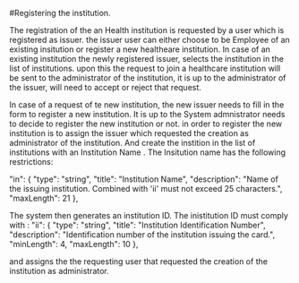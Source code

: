 #Registering the institution. 

The registration of the an Health institution is requested by a user which is registered as issuer. 
the issuer user can either choose to be Employee of an existing insitution or register a new healtheare institution. 
In case of an existing institution the newly registered issuer, selects the institution in the list of institutions. upon this the request to join a healthcare institution will be sent to the administrator of the institution, it is up to the administrator of the issuer, will need to accept or reject that request. 

In case of a request of te new institution, the new issuer needs to fill in the form to register a new institution. It is up to the System admnistrator needs to decide to register the new institution or not. in order to register the new institution is to assign the issuer which requested the creation as administrator of the institution. And create the instition in the list of institutions with an Institution Name . The Insitution name has the following restrictions:

 "in": {
          "type": "string",
          "title": "Institution Name",
          "description": "Name of the issuing institution. Combined with 'ii' must not exceed 25 characters.",
          "maxLength": 21
        },
        
The system then generates an institution ID. The inistitution ID must comply with : 
"ii": {
     "type": "string",
     "title": "Institution Identification Number",
     "description": "Identification number of the institution issuing the card.",
     "minLength": 4,
     "maxLength": 10
   },

and assigns the the requesting user that requested the creation of the institution as administrator.




